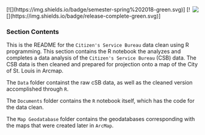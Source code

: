 <img src="https://slu-soc5650.github.io/images/logo.png" align="right" />
[![](https://img.shields.io/badge/semester-spring%202018-green.svg)]
[![](https://img.shields.io/badge/release-complete-green.svg)]

### Section Contents

This is the README for the `Citizen's Service Bureau` data clean using R programming.  This section contains the R notebook the analyzes and completes a data analysis of the `Citizen's Service Bureau` (CSB) data.  The CSB data is then cleaned and prepared for projection onto a map of the City of St. Louis in Arcmap. 

The `Data` folder containst the raw cSB data, as well as the cleaned version accomplished through `R`.

The `Documents` folder contains the `R` notebook itself, which has the code for the data clean.

The `Map Geodatabase` folder contains the geodatabases corresponding with the maps that were created later in `ArcMap`.